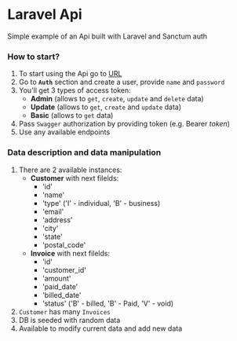 # Laravel Api
Simple example of an Api built with Laravel and Sanctum auth

### How to start?
1. To start using the Api go to [URL](http://ec2-3-145-160-191.us-east-2.compute.amazonaws.com/api/documentation)
2. Go to **`Auth`** section and create a user, provide `name` and `password`
3. You'll get 3 types of access token:
    - **Admin** (allows to `get`, `create`, `update` and `delete` data)
    - **Update** (allows to `get`, `create` and `update` data)
    - **Basic** (allows to `get` data)
4. Pass `Swagger` authorization by providing token (e.g. Bearer *token*)
5. Use any available endpoints

### Data description and data manipulation
1. There are 2 available instances:
    - **Customer** with next filelds:
        * 'id'
        * 'name'
        * 'type' ('I' - individual, 'B' - business)
        * 'email'
        * 'address'
        * 'city'
        * 'state'
        * 'postal_code' 
    - **Invoice** with next filelds:
        * 'id'
        * 'customer_id'
        * 'amount'
        * 'paid_date'
        * 'billed_date'
        * 'status' ('B' - billed, 'B' - Paid, 'V' - void)
2. `Customer` has many `Invoices`
3. DB is seeded with random data
4. Available to modify current data and add new data
